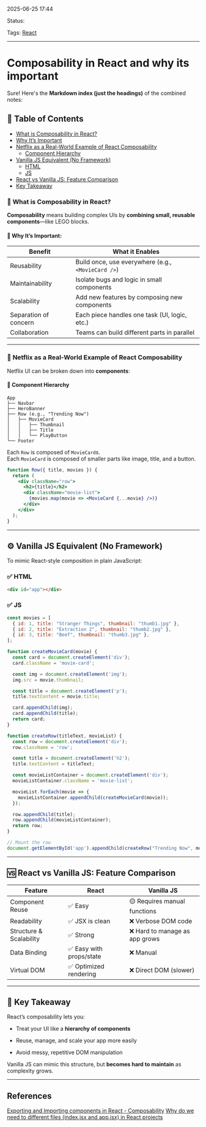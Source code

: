 
2025-06-25 17:44

Status:

Tags: [React](3%20-%20Tags/React.md)

---
# Composability in React and why its important


Sure! Here's the **Markdown index (just the headings)** of the combined notes:

## 📘 Table of Contents

- [What is Composability in React?](#what-is-composability-in-react)
- [Why It’s Important](#why-its-important)
- [Netflix as a Real-World Example of React Composability](#netflix-as-a-real-world-example-of-react-composability)
  - [Component Hierarchy](#component-hierarchy)
- [Vanilla JS Equivalent (No Framework)](#vanilla-js-equivalent-no-framework)
  - [HTML](#html)
  - [JS](#js)
- [React vs Vanilla JS: Feature Comparison](#react-vs-vanilla-js-feature-comparison)
- [Key Takeaway](#key-takeaway)

### 🧩 **What is Composability in React?**

**Composability** means building complex UIs by **combining small, reusable components**—like LEGO blocks.

#### 🧠 Why It’s Important:

| Benefit               | What it Enables                                    |
| --------------------- | -------------------------------------------------- |
| Reusability           | Build once, use everywhere (e.g., `<MovieCard />`) |
| Maintainability       | Isolate bugs and logic in small components         |
| Scalability           | Add new features by composing new components       |
| Separation of concern | Each piece handles one task (UI, logic, etc.)      |
| Collaboration         | Teams can build different parts in parallel        |

---

### 🍿 **Netflix as a Real-World Example of React Composability**

Netflix UI can be broken down into **components**:

#### 🧱 Component Hierarchy

```text
App
├── Navbar
├── HeroBanner
├── Row (e.g., "Trending Now")
│   ├── MovieCard
│   │   ├── Thumbnail
│   │   ├── Title
│   │   └── PlayButton
└── Footer
```

Each `Row` is composed of `MovieCard`s.  
Each `MovieCard` is composed of smaller parts like image, title, and a button.

```jsx
function Row({ title, movies }) {
  return (
    <div className="row">
      <h2>{title}</h2>
      <div className="movie-list">
        {movies.map(movie => <MovieCard {...movie} />)}
      </div>
    </div>
  );
}
```

---

## ⚙️ Vanilla JS Equivalent (No Framework)

To mimic React-style composition in plain JavaScript:

### ✅ HTML

```html
<div id="app"></div>
```

### ✅ JS

```js
const movies = [
  { id: 1, title: "Stranger Things", thumbnail: "thumb1.jpg" },
  { id: 2, title: "Extraction 2", thumbnail: "thumb2.jpg" },
  { id: 3, title: "Beef", thumbnail: "thumb3.jpg" },
];

function createMovieCard(movie) {
  const card = document.createElement('div');
  card.className = 'movie-card';

  const img = document.createElement('img');
  img.src = movie.thumbnail;

  const title = document.createElement('p');
  title.textContent = movie.title;

  card.appendChild(img);
  card.appendChild(title);
  return card;
}

function createRow(titleText, movieList) {
  const row = document.createElement('div');
  row.className = 'row';

  const title = document.createElement('h2');
  title.textContent = titleText;

  const movieListContainer = document.createElement('div');
  movieListContainer.className = 'movie-list';

  movieList.forEach(movie => {
    movieListContainer.appendChild(createMovieCard(movie));
  });

  row.appendChild(title);
  row.appendChild(movieListContainer);
  return row;
}

// Mount the row
document.getElementById('app').appendChild(createRow("Trending Now", movies));
```

---

## 🆚 React vs Vanilla JS: Feature Comparison

| Feature                 | React                   | Vanilla JS                    |
| ----------------------- | ----------------------- | ----------------------------- |
| Component Reuse         | ✅ Easy                  | 🟡 Requires manual functions  |
| Readability             | ✅ JSX is clean          | ❌ Verbose DOM code            |
| Structure & Scalability | ✅ Strong                | ❌ Hard to manage as app grows |
| Data Binding            | ✅ Easy with props/state | ❌ Manual                      |
| Virtual DOM             | ✅ Optimized rendering   | ❌ Direct DOM (slower)         |

---

## 🧠 Key Takeaway

React’s composability lets you:

- Treat your UI like a **hierarchy of components**
    
- Reuse, manage, and scale your app more easily
    
- Avoid messy, repetitive DOM manipulation
    

Vanilla JS can mimic this structure, but **becomes hard to maintain** as complexity grows.

---
## References
[Exporting and Importing components in React - Composability](6%20-%20Main%20notes/Frontend/React/Exporting%20and%20Importing%20components%20in%20React%20-%20Composability.md)
[Why do we need to different files (index.jsx and app.jsx) in React projects](6%20-%20Main%20notes/Frontend/React/Why%20do%20we%20need%20to%20different%20files%20(index.jsx%20and%20app.jsx)%20in%20React%20projects.md) 
